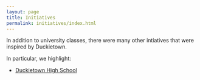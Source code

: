 ```yaml
---
layout: page
title: Initiatives
permalink: initiatives/index.html
---
```


In addition to university classes, there were many other intiatives that
were inspired by Duckietown.

In particular, we highlight:

* [Duckietown High School](duckietown-hs/index.html)
